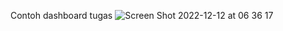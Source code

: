Contoh dashboard tugas
![Screen Shot 2022-12-12 at 06 36 17](https://user-images.githubusercontent.com/68719199/206935681-3107f67a-c5ad-4005-ad2a-412f6fd5dbf1.png)



